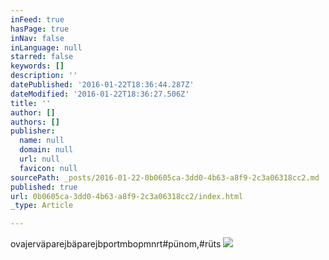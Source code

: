 ```yaml
---
inFeed: true
hasPage: true
inNav: false
inLanguage: null
starred: false
keywords: []
description: ''
datePublished: '2016-01-22T18:36:44.287Z'
dateModified: '2016-01-22T18:36:27.506Z'
title: ''
author: []
authors: []
publisher:
  name: null
  domain: null
  url: null
  favicon: null
sourcePath: _posts/2016-01-22-0b0605ca-3dd0-4b63-a8f9-2c3a06318cc2.md
published: true
url: 0b0605ca-3dd0-4b63-a8f9-2c3a06318cc2/index.html
_type: Article

---
```

ovajerväparejbäparejbportmbopmnrt\#pünom,\#rüts
![](https://the-grid-user-content.s3-us-west-2.amazonaws.com/6f0e1512-bedf-480d-ad08-71f9640e3750.png)
